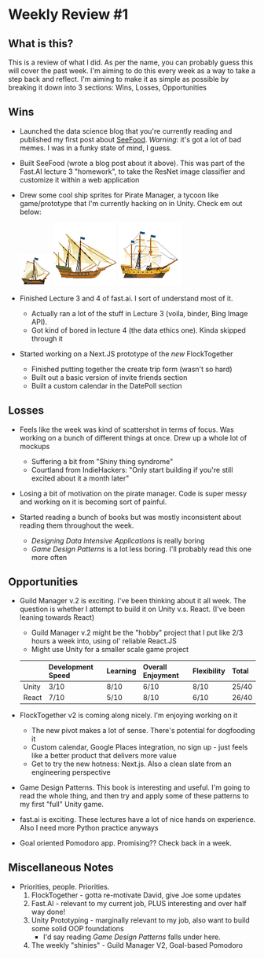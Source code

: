 # Weekly Review #1

## What is this?

This is a review of what I did. As per the name, you can probably guess this will cover the past week. I'm aiming to do this every week as a way to take a step back and reflect. I'm aiming to make it as simple as possible by breaking it down into 3 sections: Wins, Losses, Opportunities

## Wins

- Launched the data science blog that you're currently reading and published my first post about [SeeFood](https://david8zhang.github.io/ds-blog/2020/09/23/See-Food.html). _Warning_: it's got a lot of bad memes. I was in a funky state of mind, I guess.

- Built SeeFood (wrote a blog post about it above). This was part of the Fast.AI lecture 3 "homework", to take the ResNet image classifier and customize it within a web application

- Drew some cool ship sprites for Pirate Manager, a tycoon like game/prototype that I'm currently hacking on in Unity. Check em out below:

  ![sloop](./images/20200927/sloop.png)
  ![caravel](./images/20200927/caravel.png)
  ![galleon](./images/20200927/Galleon.png)

- Finished Lecture 3 and 4 of fast.ai. I sort of understand most of it.

  - Actually ran a lot of the stuff in Lecture 3 (voila, binder, Bing Image API).
  - Got kind of bored in lecture 4 (the data ethics one). Kinda skipped through it

- Started working on a Next.JS prototype of the _new_ FlockTogether
  - Finished putting together the create trip form (wasn't so hard)
  - Built out a basic version of invite friends section
  - Built a custom calendar in the DatePoll section

## Losses

- Feels like the week was kind of scattershot in terms of focus. Was working on a bunch of different things at once. Drew up a whole lot of mockups

  - Suffering a bit from "Shiny thing syndrome"
  - Courtland from IndieHackers: "Only start building if you're still excited about it a month later"

- Losing a bit of motivation on the pirate manager. Code is super messy and working on it is becoming sort of painful.

- Started reading a bunch of books but was mostly inconsistent about reading them throughout the week.

  - _Designing Data Intensive Applications_ is really boring
  - _Game Design Patterns_ is a lot less boring. I'll probably read this one more often

## Opportunities

- Guild Manager v.2 is exciting. I've been thinking about it all week. The question is whether I attempt to build it on Unity v.s. React. (I've been leaning towards React)

  - Guild Manager v.2 might be the "hobby" project that I put like 2/3 hours a week into, using ol' reliable React.JS
  - Might use Unity for a smaller scale game project

  |       | Development Speed | Learning | Overall Enjoyment | Flexibility | Total |
  | ----- | ----------------- | -------- | ----------------- | ----------- | ----- |
  | Unity | 3/10              | 8/10     | 6/10              | 8/10        | 25/40 |
  | React | 7/10              | 5/10     | 8/10              | 6/10        | 26/40 |

- FlockTogether v2 is coming along nicely. I'm enjoying working on it

  - The new pivot makes a lot of sense. There's potential for dogfooding it
  - Custom calendar, Google Places integration, no sign up - just feels like a better product that delivers more value
  - Get to try the new hotness: Next.js. Also a clean slate from an engineering perspective

- Game Design Patterns. This book is interesting and useful. I'm going to read the whole thing, and then try and apply some of these patterns to my first "full" Unity game.

- fast.ai is exciting. These lectures have a lot of nice hands on experience. Also I need more Python practice anyways

- Goal oriented Pomodoro app. Promising?? Check back in a week.

## Miscellaneous Notes

- Priorities, people. Priorities.
  1. FlockTogether - gotta re-motivate David, give Joe some updates
  2. Fast.AI - relevant to my current job, PLUS interesting and over half way done!
  3. Unity Prototyping - marginally relevant to my job, also want to build some solid OOP foundations
     - I'd say reading _Game Design Patterns_ falls under here.
  4. The weekly "shinies" - Guild Manager V2, Goal-based Pomodoro
